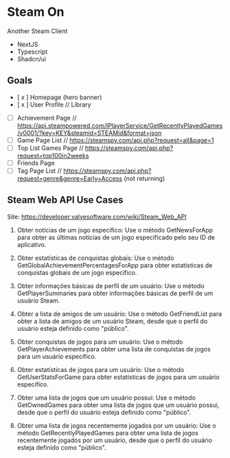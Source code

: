 # Steam On

Another Steam Client

* NextJS
* Typescript
* Shadcn/ui

## Goals
- [ x ]  Homepage (hero banner)
- [ x ]  User Profile // Library
- [ ] Achievement Page // https://api.steampowered.com/IPlayerService/GetRecentlyPlayedGames/v0001/?key=KEY&steamid=STEAMid&format=json
- [ ]  Game Page List // https://steamspy.com/api.php?request=all&page=1
- [ ] Top List Games Page // https://steamspy.com/api.php?request=top100in2weeks
- [ ] Friends Page
- [ ] Tag Page List // https://steamspy.com/api.php?request=genre&genre=Early+Access (not returning)

## Steam Web API Use Cases

Site: https://developer.valvesoftware.com/wiki/Steam_Web_API

1. Obter notícias de um jogo específico: Use o método GetNewsForApp para obter as últimas notícias de um jogo especificado pelo seu ID de aplicativo.

2. Obter estatísticas de conquistas globais: Use o método GetGlobalAchievementPercentagesForApp para obter estatísticas de conquistas globais de um jogo específico.

3. Obter informações básicas de perfil de um usuário: Use o método GetPlayerSummaries para obter informações básicas de perfil de um usuário Steam.

4. Obter a lista de amigos de um usuário: Use o método GetFriendList para obter a lista de amigos de um usuário Steam, desde que o perfil do usuário esteja definido como "público".

5. Obter conquistas de jogos para um usuário: Use o método GetPlayerAchievements para obter uma lista de conquistas de jogos para um usuário específico.

6. Obter estatísticas de jogos para um usuário: Use o método GetUserStatsForGame para obter estatísticas de jogos para um usuário específico.

7. Obter uma lista de jogos que um usuário possui: Use o método GetOwnedGames para obter uma lista de jogos que um usuário possui, desde que o perfil do usuário esteja definido como "público".

8. Obter uma lista de jogos recentemente jogados por um usuário: Use o método GetRecentlyPlayedGames para obter uma lista de jogos recentemente jogados por um usuário, desde que o perfil do usuário esteja definido como "público".